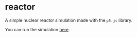 # reactor

A simple nuclear reactor simulation made with the `p5.js` library.

You can run the simulation [here](https://rsaihe.github.io/reactor).
